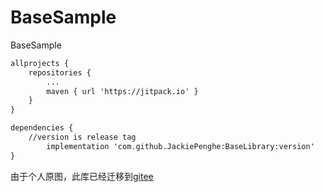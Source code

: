 # BaseSample
BaseSample

```xml
allprojects {
	repositories {
		...
		maven { url 'https://jitpack.io' }
	}
}
```

```xml
dependencies {
	//version is release tag
        implementation 'com.github.JackiePenghe:BaseLibrary:version'
}
```

由于个人原图，此库已经迁移到[gitee](https://gitee.com/sscl/BaseLibrary)

